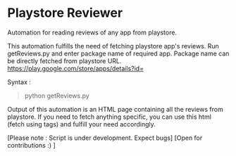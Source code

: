 # Playstore Reviewer 

Automation for reading reviews of any app from playstore. 

This automation fulfills the need of fetching playstore app's reviews. 
Run getReviews.py and enter package name of required app. 
Package name can be directly fetched from playstore URL. 
https://play.google.com/store/apps/details?id=<package-name>

Syntax : 
>python getReviews.py 

Output of this automation is an HTML page containing all the reviews from playstore. If you need to fetch anything specific, you can use this html (fetch using tags) and fulfill your need accordingly. 

[Please note : Script is under development. Expect bugs]
[Open for contributions :) ]
